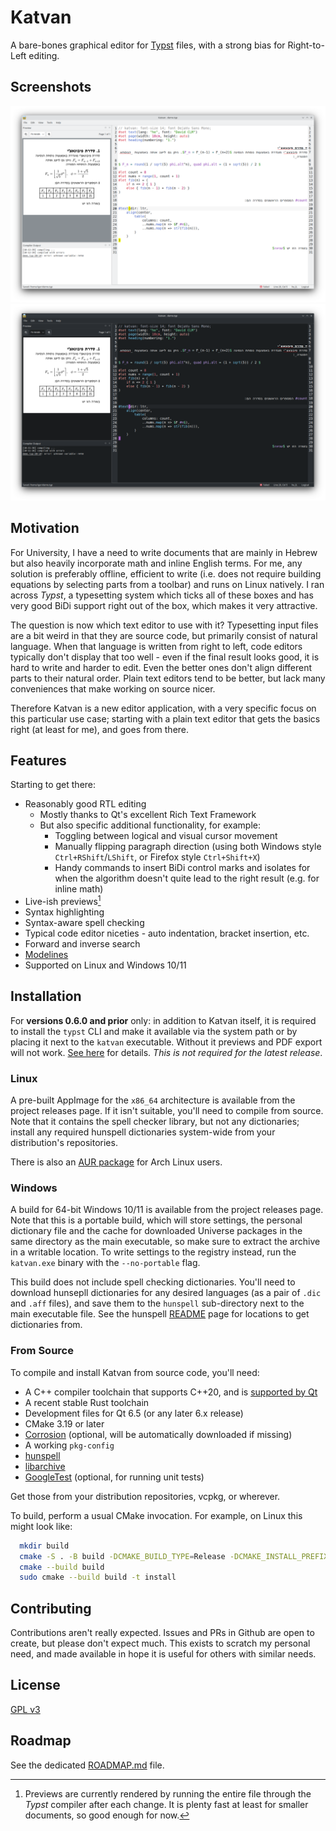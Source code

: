# Katvan

A bare-bones graphical editor for [Typst](https://github.com/typst/typst) files, with a strong bias for Right-to-Left editing.

## Screenshots

![App Screenshot](.github/assets/screenshot.png)
![App Screenshot - Dark Mode](.github/assets/screenshot-dark.png)

## Motivation

For University, I have a need to write documents that are mainly in Hebrew but also heavily incorporate math and inline English terms. For me, any solution is preferably offline, efficient to write (i.e. does not require building equations by selecting parts from a toolbar) and runs on Linux natively. I ran across _Typst_, a typesetting system which ticks all of these boxes and has very good BiDi support right out of the box, which makes it very attractive.

The question is now which text editor to use with it? Typesetting input files are a bit weird in that they are source code, but primarily consist of natural language. When that language is written from right to left, code editors typically don't display that too well - even if the final result looks good, it is hard to write and harder to edit. Even the better ones don't align different parts to their natural order. Plain text editors tend to be better, but lack many conveniences that make working on source nicer.

Therefore Katvan is a new editor application, with a very specific focus on this particular use case; starting with a plain text editor that gets the basics right (at least for me), and goes from there.

## Features

Starting to get there:
- Reasonably good RTL editing
    - Mostly thanks to Qt's excellent Rich Text Framework
    - But also specific additional functionality, for example:
      - Toggling between logical and visual cursor movement
      - Manually flipping paragraph direction (using both Windows style `Ctrl+RShift`/`LShift`, or Firefox style `Ctrl+Shift+X`)
      - Handy commands to insert BiDi control marks and isolates for when the algorithm doesn't quite lead to the right result (e.g. for inline math)
- Live-ish previews[^1]
- Syntax highlighting
- Syntax-aware spell checking
- Typical code editor niceties - auto indentation, bracket insertion, etc.
- Forward and inverse search
- [Modelines](https://github.com/IgKh/katvan/wiki/Editor-Modelines)
- Supported on Linux and Windows 10/11

[^1]: Previews are currently rendered by running the entire file through the _Typst_ compiler after each change. It is plenty fast at least for smaller documents, so good enough for now.

## Installation

For **versions 0.6.0 and prior** only: in addition to Katvan itself, it is required to install the `typst` CLI and make it available via the system path or by placing it next to the `katvan` executable. Without it previews and PDF export will not work. [See here](https://github.com/typst/typst#installation) for details. _This is not required for the latest release_.

### Linux

A pre-built AppImage for the `x86_64` architecture is available from the project releases page. If it isn't suitable, you'll need to compile from source. Note that it contains the spell checker library, but not any dictionaries; install any required hunspell dictionaries system-wide from your distribution's repositories.

There is also an [AUR package](https://aur.archlinux.org/packages/katvan) for Arch Linux users.

### Windows

A build for 64-bit Windows 10/11 is available from the project releases page. Note that this is a portable build, which will store settings, the personal dictionary file and the cache for downloaded Universe packages in the same directory as the main executable, so make sure to extract the archive in a writable location. To write settings to the registry instead, run the `katvan.exe` binary with the `--no-portable` flag.

This build does not include spell checking dictionaries. You'll need to download hunsepll dictionaries for any desired languages (as a pair of `.dic` and `.aff` files), and save them to the `hunspell` sub-directory next to the main executable file. See the hunspell [README](https://github.com/hunspell/hunspell?tab=readme-ov-file#dictionaries) page for locations to get dictionaries from.

### From Source

To compile and install Katvan from source code, you'll need:
- A C++ compiler toolchain that supports C++20, and is [supported by Qt](https://doc.qt.io/qt-6/supported-platforms.html)
- A recent stable Rust toolchain
- Development files for Qt 6.5 (or any later 6.x release)
- CMake 3.19 or later
- [Corrosion](https://github.com/corrosion-rs/corrosion) (optional, will be automatically downloaded if missing)
- A working `pkg-config`
- [hunspell](http://hunspell.github.io/)
- [libarchive](https://libarchive.org/)
- [GoogleTest](https://google.github.io/googletest/) (optional, for running unit tests)

Get those from your distribution repositories, vcpkg, or wherever.

To build, perform a usual CMake invocation. For example, on Linux this might look like:

```bash
  mkdir build
  cmake -S . -B build -DCMAKE_BUILD_TYPE=Release -DCMAKE_INSTALL_PREFIX=/usr/local
  cmake --build build
  sudo cmake --build build -t install
```

## Contributing

Contributions aren't really expected. Issues and PRs in Github are open to create, but please don't expect much. This exists to scratch my personal need, and made available in hope it is useful for others with similar needs.

## License

[GPL v3](https://choosealicense.com/licenses/gpl-3.0/)

## Roadmap

See the dedicated [ROADMAP.md](ROADMAP.md) file.
